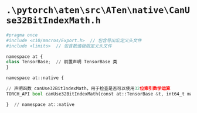 # `.\pytorch\aten\src\ATen\native\CanUse32BitIndexMath.h`

```py
#pragma once
#include <c10/macros/Export.h>  // 包含导出宏定义头文件
#include <limits>  // 包含数值极限定义头文件

namespace at {
class TensorBase;  // 前置声明 TensorBase 类
}

namespace at::native {

// 声明函数 canUse32BitIndexMath，用于检查是否可以使用32位索引数学运算
TORCH_API bool canUse32BitIndexMath(const at::TensorBase &t, int64_t max_elem=std::numeric_limits<int32_t>::max());

}  // namespace at::native
```